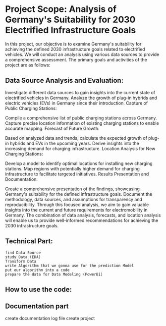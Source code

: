 # **Project Scope: Analysis of Germany's Suitability for 2030 Electrified Infrastructure Goals**

In this project, our objective is to examine Germany's suitability for achieving the defined 2030 infrastructure goals related to electrified vehicles. We will conduct an analysis using various data sources to provide a comprehensive assessment. The primary goals and activities of the project are as follows:

## Data Source Analysis and Evaluation:

Investigate different data sources to gain insights into the current state of electrified vehicles in Germany.
Analyze the growth of plug-in hybrids and electric vehicles (EVs) in Germany since their introduction.
Capture of Public Charging Stations:

Compile a comprehensive list of public charging stations across Germany.
Capture precise location information of existing charging stations to enable accurate mapping.
Forecast of Future Growth:

Based on analyzed data and trends, calculate the expected growth of plug-in hybrids and EVs in the upcoming years.
Derive insights into the increasing demand for charging infrastructure.
Location Analysis for New Charging Stations:

Develop a model to identify optimal locations for installing new charging stations.
Map regions with potentially higher demand for charging infrastructure to facilitate targeted initiatives.
Results Presentation and Documentation:

Create a comprehensive presentation of the findings, showcasing Germany's suitability for the defined infrastructure goals.
Document the methodology, data sources, and assumptions for transparency and reproducibility.
Through this focused analysis, we aim to gain valuable insights into the current and future requirements for electromobility in Germany. The combination of data analysis, forecasts, and location analysis will enable us to provide well-informed recommendations for achieving the 2030 infrastructure goals.

## Technical Part:
```
find Data Source
study Data (EDA)
Transform Data
write Algorithm that we gonna use for the prediction Model
put our algorithm into a code
prepare the data for Data Modeling (PowerBi)
```
## How to use the code: 


## Documentation part

create documentation log file
create project 


